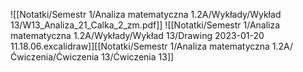 ![[Notatki/Semestr 1/Analiza matematyczna 1.2A/Wykłady/Wykład 13/W13_Analiza_21_Calka_2_zm.pdf]]
![[Notatki/Semestr 1/Analiza matematyczna 1.2A/Wykłady/Wykład 13/Drawing 2023-01-20 11.18.06.excalidraw]][[Notatki/Semestr 1/Analiza matematyczna 1.2A/Ćwiczenia/Ćwiczenia 13/Ćwiczenia 13]]